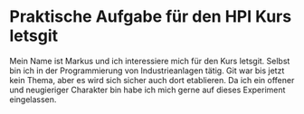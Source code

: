 # Praktische Aufgabe für den HPI Kurs letsgit
Mein Name ist Markus und ich interessiere mich für den Kurs letsgit.
Selbst bin ich in der Programmierung von Industrieanlagen tätig. Git war bis jetzt kein Thema, aber es wird sich sicher auch dort etablieren.
Da ich ein offener und neugieriger Charakter bin habe ich mich gerne auf dieses Experiment eingelassen.
